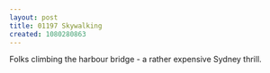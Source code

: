 ```yaml
---
layout: post
title: 01197 Skywalking
created: 1080280863
---
```

Folks climbing the harbour bridge - a rather expensive Sydney thrill.
